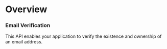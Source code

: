 # Overview

### Email Verification

This API enables your application to verify the existence and ownership of an email address.
